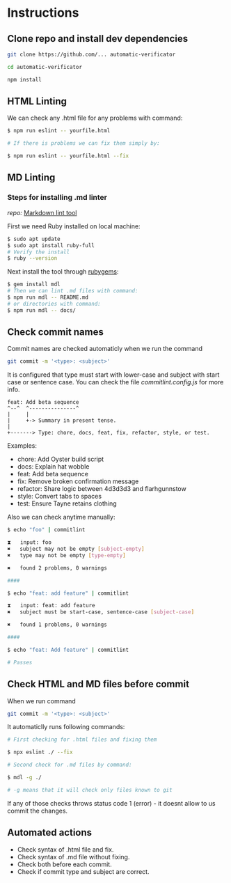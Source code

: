 # Instructions

## Clone repo and install dev dependencies

```bash
git clone https://github.com/... automatic-verificator

cd automatic-verificator

npm install
```

## HTML Linting

We can check any .html file for any problems with command:

```bash
$ npm run eslint -- yourfile.html

# If there is problems we can fix them simply by:

$ npm run eslint -- yourfile.html --fix
```

## MD Linting

### Steps for installing .md linter

*repo:* [Markdown lint tool](https://github.com/markdownlint/markdownlint)

First we need Ruby installed on local machine:

```bash
$ sudo apt update
$ sudo apt install ruby-full
# Verify the install
$ ruby --version
```

Next install the tool through [rubygems](https://rubygems.org/):

```bash
$ gem install mdl
# Then we can lint .md files with command:
$ npm run mdl -- README.md
# or directories with command:
$ npm run mdl -- docs/
```

## Check commit names

Commit names are checked automaticly when we run the command

```bash
git commit -m '<type>: <subject>'
```

It is configured that type must start with lower-case and subject
with start case or sentence case. You can check the file
*commitlint.config.js* for more info.

```text
feat: Add beta sequence
^--^  ^---------------^
|     |
|     +-> Summary in present tense.
|
+-------> Type: chore, docs, feat, fix, refactor, style, or test.
```

Examples:

* chore: Add Oyster build script
* docs: Explain hat wobble
* feat: Add beta sequence
* fix: Remove broken confirmation message
* refactor: Share logic between 4d3d3d3 and flarhgunnstow
* style: Convert tabs to spaces
* test: Ensure Tayne retains clothing

Also we can check anytime manually:

```bash
$ echo "foo" | commitlint

⧗   input: foo
✖   subject may not be empty [subject-empty]
✖   type may not be empty [type-empty]

✖   found 2 problems, 0 warnings

####

$ echo "feat: add feature" | commitlint

⧗   input: feat: add feature
✖   subject must be start-case, sentence-case [subject-case]

✖   found 1 problems, 0 warnings

####

$ echo "feat: Add feature" | commitlint

# Passes
```

## Check HTML and MD files before commit

When we run command

```bash
git commit -m '<type>: <subject>'
```

It automaticlly runs following commands:

```bash
# First checking for .html files and fixing them

$ npx eslint ./ --fix

# Second check for .md files by command:

$ mdl -g ./

# -g means that it will check only files known to git

```

If any of those checks throws status code 1 (error) -
it doesnt allow to us commit the changes.

## Automated actions

* Check syntax of .html file and fix.
* Check syntax of .md file without fixing.
* Check both before each commit.
* Check if commit type and subject are correct.
